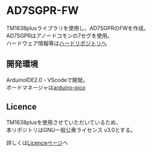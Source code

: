 # AD7SGPR-FW
TM1638plusライブラリを使用し、AD7SGPRのFWを作成。  
AD7SGPRはアノードコモンの7セグを使用。  
ハードウェア情報等は[ハードリポジトリへ](https://github.com/bit-trade-one/AD7SGPR)

## 開発環境
ArduinoIDE2.0・VScodeで開発。  
ボードマネージャは[arduino-pico](https://github.com/earlephilhower/arduino-pico)


## Licence
TM1638plusを使用させていただいているため、  
本リポジトリはGNU一般公衆ライセンス v3.0とする。

詳しくは[Licenceページ](https://github.com/bit-trade-one/AD7SGPR-FW/blob/main/LICENSE)へ
